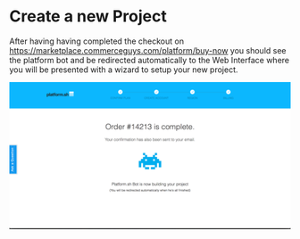# Create a new Project

After having having completed the checkout on https://marketplace.commerceguys.com/platform/buy-now you should see the platform bot and be redirected automatically to the Web Interface where you will be presented with a wizard to setup your new project.

![Platform Bot Order Complete](/images/00-platform-bot-order-complete.png)